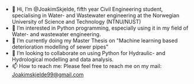 - 👋 Hi, I’m @JoakimSkjelde, fifth year Civil Engineering student, specialising in Water- and Wastewater engineering at the Norwegian University of Science and Technology (NTNU/NUST)
- 👀 I’m interested in Python programming, especially using it in my field of Water- and wastewater engineering.
- 🌱 I’m currently doing my Master Thesis on "Machine learning based deterioration modelling of sewer pipes"
- 💞️ I’m looking to collaborate on using Python for Hydraulic- and Hydrological modelling and data analysis.
- 📫 How to reach me: Please feel free to reach me on my mail: Joakimskjelde99@gmail.com

<!---
JoakimSkjelde/JoakimSkjelde is a ✨ special ✨ repository because its `README.md` (this file) appears on your GitHub profile.
You can click the Preview link to take a look at your changes.
--->
